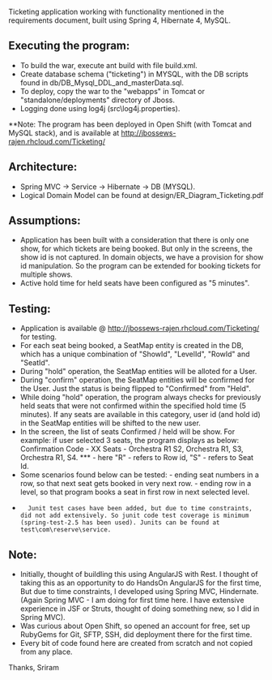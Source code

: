 Ticketing application working with functionality mentioned in the requirements document, built using Spring 4, Hibernate 4, MySQL.

Executing the program:
-----------------------
*	To build the war, execute ant build with file build.xml.
*	Create database schema ("ticketing") in MYSQL, with the DB scripts found in db/DB_Mysql_DDL_and_masterData.sql.
*	To deploy, copy the war to the "webapps" in Tomcat or "standalone/deployments" directory of Jboss.
*	Logging done using log4j (src\log4j.properties).

**Note: The program has been deployed in Open Shift (with Tomcat and MySQL stack), and is available at 
	http://jbossews-rajen.rhcloud.com/Ticketing/

Architecture:
-----------------------
*	Spring MVC -> Service -> Hibernate -> DB (MYSQL).
*	Logical Domain Model can be found at design/ER_Diagram_Ticketing.pdf

Assumptions:
-----------------------
*	Application has been built with a consideration that there is only one show, for which tickets are being booked. 
	But only in the screens, the show id is not captured. In domain objects, we have a provision for show id manipulation.
	So the program can be extended for booking tickets for multiple shows.
*	Active hold time for held seats have been configured as "5 minutes".

Testing:
-----------------------
*	Application is available @ http://jbossews-rajen.rhcloud.com/Ticketing/ for testing.
*	For each seat being booked, a SeatMap entity is created in the DB, which has a unique
	combination of "ShowId", "LevelId", "RowId" and "SeatId".
*	During "hold" operation, the SeatMap entities will be alloted for a User.
*	During "confirm" operation, the SeatMap entities will be confirmed for the User. Just the status is being 
	flipped to "Confirmed" from "Held".
*	While doing "hold" operation, the program always checks for previously held seats that were not confirmed
	within the specified hold time (5 minutes). If any seats are available in this category, user id (and hold id)
	in the SeatMap entities will be shifted to the new user.
*	In the screen, the list of seats Confirmed / held will be show. For example: if user selected 3 seats, the program displays as below:
		Confirmation Code - XX
		Seats - Orchestra R1 S2, Orchestra R1, S3, Orchestra R1, S4.
		*** - here "R" - refers to Row id, "S" - refers to Seat Id.
*	Some scenarios found below can be tested:
		- ending seat numbers in a row, so that next seat gets booked in very next row.
		- ending row in a level, so that program books a seat in first row in next selected level.
*       Junit test cases have been added, but due to time constraints, did not add extensively. So junit code test coverage is minimum (spring-test-2.5 has been used). Junits can be found at test\com\reserve\service.

Note:
-----------------------
*	Initially, thought of buildling this using AngularJS with Rest. I thought of taking this as an opportunity to do 
	HandsOn AngularJS for the first time, But due to time constraints, I developed using Spring MVC, Hindernate.
	(Again Spring MVC - I am doing for first time here. I have extensive experience in JSF or Struts, thought of doing something new, so 
	I did in Spring MVC).
*	Was curious about Open Shift, so opened an account for free, set up RubyGems for Git, SFTP, SSH, did deployment there for the first time.
*	Every bit of code found here are created from scratch and not copied from any place.


Thanks, Sriram
